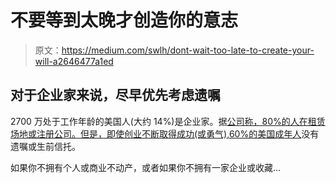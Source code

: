 # 不要等到太晚才创造你的意志

> 原文：<https://medium.com/swlh/dont-wait-too-late-to-create-your-will-a2646477a1ed>

## 对于企业家来说，尽早优先考虑遗嘱

2700 万处于工作年龄的美国人(大约 14%)是企业家。据[公司称，80%的人在租赁场地或注册公司。但是，即使创业不断取得成功(或勇气),](https://www.inc.com/leigh-buchanan/us-entrepreneurship-reaches-record-highs.html)[60%的美国成年人](https://www.aarp.org/money/investing/info-2017/half-of-adults-do-not-have-wills.html)没有遗嘱或生前信托。

如果你不拥有个人或商业不动产，或者如果你不拥有一家企业或收藏…